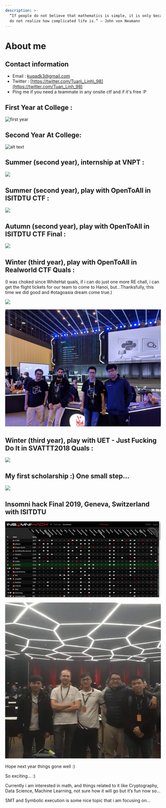```yaml
---
description: >-
  “If people do not believe that mathematics is simple, it is only because they
  do not realize how complicated life is.” ― John von Neumann
---
```


# About me

## Contact information <a id="first-year-at-college-"></a>

* Email : kuqadk3@gmail.com
* Twitter : [https://twitter.com/Tuan\_Linh\_98](https://twitter.com/Tuan_Linh_98)
* Ping me if you need a teammate in any onsite ctf and if it's free :P

## First Year at College :  <a id="first-year-at-college-"></a>

![first year](https://raw.githubusercontent.com/kuqadk3/CTF-and-Learning/master/first_year.jpg)

## Second Year At College:  <a id="second-year-at-college"></a>

![alt text](https://raw.githubusercontent.com/kuqadk3/CTF-and-Learning/master/VNPT_Secathon_2018.jpg)

## Summer \(second year\), internship at VNPT :  <a id="summer-second-year-internship-at-vnpt-"></a>

![](https://raw.githubusercontent.com/kuqadk3/CTF-and-Learning/master/vnpt.jpg)

## Summer \(second year\), play with OpenToAll in ISITDTU CTF :  <a id="summer-second-year-play-with-opentoall-in-isitdtu-ctf-"></a>

![](https://raw.githubusercontent.com/kuqadk3/CTF-and-Learning/master/ISITDTU%20CTF/isitdtu.jpg)

## Autumn \(second year\), play with OpenToAll in ISITDTU CTF Final :  <a id="autumn-second-year-play-with-opentoall-in-isitdtu-ctf-final-"></a>

![](https://raw.githubusercontent.com/kuqadk3/CTF-and-Learning/master/41482271_553445888443961_4902107068418228224_n.jpg)

## Winter \(third year\), play with OpenToAll in Realworld CTF Quals :  <a id="winter-third-year-play-with-opentoall-in-realworld-ctf-quals-"></a>

\(I was choked since WhiteHat quals, if i can do just one more RE chall, i can get the flight tickets for our team to come to Hanoi, but…Thanksfully, this time we did good and \#otagoasia dream come true.\)

![](https://raw.githubusercontent.com/kuqadk3/CTF-and-Learning/master/ota_rw_final.jpg)

![](.gitbook/assets/image%20%2814%29.png)

## Winter \(third year\), play with UET - Just Fucking Do It in SVATTT2018 Quals :  <a id="winter-third-year-play-with-uet---just-fucking-do-it-in-svattt2018-quals-"></a>

![](https://raw.githubusercontent.com/kuqadk3/CTF-and-Learning/master/UET-SVATTT2018.jpg)

## My first scholarship :\) One small step…  <a id="my-first-scholarship--one-small-step"></a>

![](https://raw.githubusercontent.com/kuqadk3/CTF-and-Learning/master/cattt_scholarship.jpg)

##  Insomni hack Final 2019, Geneva, Switzerland with ISITDTU

![](.gitbook/assets/image%20%2880%29.png)

![](.gitbook/assets/image%20%2839%29.png)

Hope next year things gone well :\)

So exciting… :\)

Currently i am interested in math, and things related to it like Cryptography, Data Science, Machine Learning, not sure how it will go but it’s fun now so…

SMT and Symbolic execution is some nice topic that i am focusing on...


